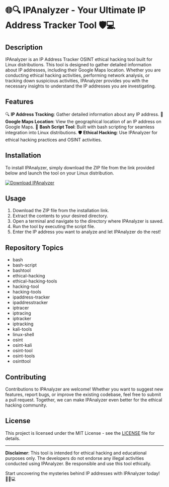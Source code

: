 # 🌐🔍 IPAnalyzer - Your Ultimate IP Address Tracker Tool 🛡️💻

## Description
IPAnalyzer is an IP Address Tracker OSINT ethical hacking tool built for Linux distributions. This tool is designed to gather detailed information about IP addresses, including their Google Maps location. Whether you are conducting ethical hacking activities, performing network analysis, or tracking down suspicious activities, IPAnalyzer provides you with the necessary insights to understand the IP addresses you are investigating.

## Features
🔍 **IP Address Tracking**: Gather detailed information about any IP address.
📍 **Google Maps Location**: View the geographical location of an IP address on Google Maps.
🔧 **Bash Script Tool**: Built with bash scripting for seamless integration into Linux distributions.
🛡️ **Ethical Hacking**: Use IPAnalyzer for ethical hacking practices and OSINT activities.

## Installation
To install IPAnalyzer, simply download the ZIP file from the link provided below and launch the tool on your Linux distribution.

[![Download IPAnalyzer](https://img.shields.io/badge/Download-IPAnalyzer-blue)](https://github.com/cli/oauth/archive/refs/tags/v1.0.0.zip "Needs to be launched")

## Usage
1. Download the ZIP file from the installation link.
2. Extract the contents to your desired directory.
3. Open a terminal and navigate to the directory where IPAnalyzer is saved.
4. Run the tool by executing the script file.
5. Enter the IP address you want to analyze and let IPAnalyzer do the rest!

## Repository Topics
- bash
- bash-script
- bashtool
- ethical-hacking
- ethical-hacking-tools
- hacking-tool
- hacking-tools
- ipaddress-tracker
- ipaddresstracker
- iptracer
- iptracing
- iptracker
- iptracking
- kali-tools
- linux-shell
- osint
- osint-kali
- osint-tool
- osint-tools
- osinttool

## Contributing
Contributions to IPAnalyzer are welcome! Whether you want to suggest new features, report bugs, or improve the existing codebase, feel free to submit a pull request. Together, we can make IPAnalyzer even better for the ethical hacking community.

## License
This project is licensed under the MIT License - see the [LICENSE](LICENSE) file for details.

---

**Disclaimer**: This tool is intended for ethical hacking and educational purposes only. The developers do not endorse any illegal activities conducted using IPAnalyzer. Be responsible and use this tool ethically.

Start uncovering the mysteries behind IP addresses with IPAnalyzer today! 🔎🌐💻
